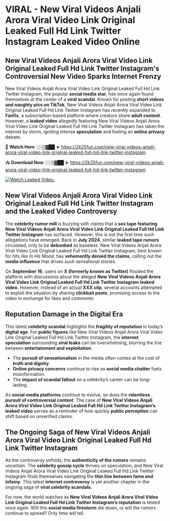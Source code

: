 # VIRAL - New Viral Videos Anjali Arora Viral Video Link Original Leaked Full Hd Link Twitter Instagram Leaked Video Online

## **New Viral Videos Anjali Arora Viral Video Link Original Leaked Full Hd Link Twitter Instagram's Controversial New Video Sparks Internet Frenzy**  

New Viral Videos Anjali Arora Viral Video Link Original Leaked Full Hd Link Twitter Instagram, the popular **social media star**, has once again found themselves at the center of a **viral scandal**. Known for posting **short videos and naughty pics on TikTok**, New Viral Videos Anjali Arora Viral Video Link Original Leaked Full Hd Link Twitter Instagram has recently expanded to **Fanfix**, a subscription-based platform where creators share **adult content**. However, a **leaked video** allegedly featuring New Viral Videos Anjali Arora Viral Video Link Original Leaked Full Hd Link Twitter Instagram has taken the internet by storm, igniting intense **speculation** and fueling an **online privacy** debate.  

🔴 **Watch Here** ░░▒▓██ ➤ https://2k25fun.com/new-viral-videos-anjali-arora-viral-video-link-original-leaked-full-hd-link-twitter-instagram  

📥 **Download Now** ░░▒▓██ ➤ https://2k25fun.com/new-viral-videos-anjali-arora-viral-video-link-original-leaked-full-hd-link-twitter-instagram  

[![Watch Leaked Video.](https://miro.medium.com/v2/resize:fit:828/format:webp/1*cilzJN44JGOrTw9NJCrNHA.gif "Watch Leaked Video")](https://2k25fun.com/new-viral-videos-anjali-arora-viral-video-link-original-leaked-full-hd-link-twitter-instagram)

## **New Viral Videos Anjali Arora Viral Video Link Original Leaked Full Hd Link Twitter Instagram and the Leaked Video Controversy**  

The **celebrity rumor mill** is buzzing with claims that a **sex tape featuring New Viral Videos Anjali Arora Viral Video Link Original Leaked Full Hd Link Twitter Instagram** has surfaced. However, this is not the first time such allegations have emerged. Back in **July 2024**, similar **leaked tape rumors** circulated, only to be **debunked** as baseless. New Viral Videos Anjali Arora Viral Video Link Original Leaked Full Hd Link Twitter Instagram, best known for hits like *In Ha Mood*, has **vehemently denied the claims**, calling out the **media influence** that drives such sensational stories.  

On **September 16**, users on **X (formerly known as Twitter)** flooded the platform with discussions about the alleged **New Viral Videos Anjali Arora Viral Video Link Original Leaked Full Hd Link Twitter Instagram leaked video**. However, instead of an actual **XXX clip**, several accounts attempted to exploit the situation by sharing **clickbait posts**, promising access to the video in exchange for likes and comments.  

## **Reputation Damage in the Digital Era**  

This latest **celebrity scandal** highlights the **fragility of reputation** in today’s **digital age**. For **public figures** like New Viral Videos Anjali Arora Viral Video Link Original Leaked Full Hd Link Twitter Instagram, the **internet speculation** surrounding **viral leaks** can be overwhelming, blurring the line between **entertainment and exploitation**.  

- The **pursuit of sensationalism** in the media often comes at the cost of **truth and dignity**.  
- **Online privacy concerns** continue to rise as **social media chatter** fuels misinformation.  
- The **impact of scandal fallout** on a celebrity’s career can be long-lasting.  

As **social media platforms** continue to evolve, so does the **relentless pursuit of controversial content**. The case of **New Viral Videos Anjali Arora Viral Video Link Original Leaked Full Hd Link Twitter Instagram’s leaked video** serves as a reminder of how quickly **public perception** can shift based on unverified claims.  

## **The Ongoing Saga of New Viral Videos Anjali Arora Viral Video Link Original Leaked Full Hd Link Twitter Instagram**  

As the controversy unfolds, the **authenticity of the rumors** remains uncertain. The **celebrity gossip cycle** thrives on speculation, and New Viral Videos Anjali Arora Viral Video Link Original Leaked Full Hd Link Twitter Instagram finds themselves navigating the **thin line between fame and infamy**. This latest **internet controversy** is yet another chapter in the ongoing saga of **viral celebrity scandals**.  

For now, the world watches as **New Viral Videos Anjali Arora Viral Video Link Original Leaked Full Hd Link Twitter Instagram’s reputation** is tested once again. Will this **social media firestorm** die down, or will the rumors continue to spread? Only time will tell.